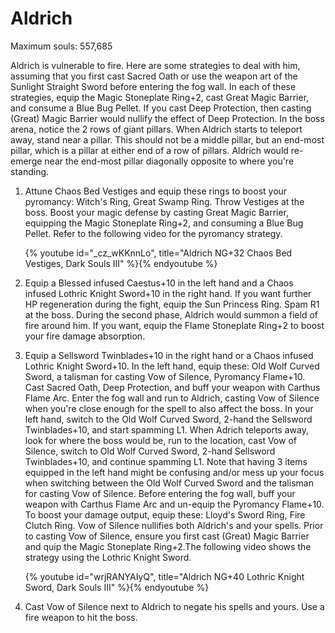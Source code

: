 # Aldrich

Maximum souls: 557,685

Aldrich is vulnerable to fire. Here are some strategies to deal with him,
assuming that you first cast Sacred Oath or use the weapon art of the Sunlight
Straight Sword before entering the fog wall. In each of these strategies, equip
the Magic Stoneplate Ring+2, cast Great Magic Barrier, and consume a Blue Bug
Pellet. If you cast Deep Protection, then casting (Great) Magic Barrier would
nullify the effect of Deep Protection. In the boss arena, notice the 2 rows of
giant pillars. When Aldrich starts to teleport away, stand near a pillar. This
should not be a middle pillar, but an end-most pillar, which is a pillar at
either end of a row of pillars. Aldrich would re-emerge near the end-most pillar
diagonally opposite to where you're standing.

1. Attune Chaos Bed Vestiges and equip these rings to boost your pyromancy:
   Witch's Ring, Great Swamp Ring. Throw Vestiges at the boss. Boost your magic
   defense by casting Great Magic Barrier, equipping the Magic Stoneplate
   Ring+2, and consuming a Blue Bug Pellet. Refer to the following video for the
   pyromancy strategy.

    {% youtube id="_cz_wKKnnLo", title="Aldrich NG+32 Chaos Bed Vestiges, Dark Souls III" %}{% endyoutube %}

1. Equip a Blessed infused Caestus+10 in the left hand and a Chaos infused
   Lothric Knight Sword+10 in the right hand. If you want further HP
   regeneration during the fight, equip the Sun Princess Ring. Spam R1 at the
   boss. During the second phase, Aldrich would summon a field of fire around
   him. If you want, equip the Flame Stoneplate Ring+2 to boost your fire damage
   absorption.
1. Equip a Sellsword Twinblades+10 in the right hand or a Chaos infused Lothric
   Knight Sword+10. In the left hand, equip these: Old Wolf Curved Sword, a
   talisman for casting Vow of Silence, Pyromancy Flame+10. Cast Sacred Oath,
   Deep Protection, and buff your weapon with Carthus Flame Arc. Enter the fog
   wall and run to Aldrich, casting Vow of Silence when you're close enough for
   the spell to also affect the boss. In your left hand, switch to the Old Wolf
   Curved Sword, 2-hand the Sellsword Twinblades+10, and start spamming L1. When
   Adrich teleports away, look for where the boss would be, run to the location,
   cast Vow of Silence, switch to Old Wolf Curved Sword, 2-hand Sellsword
   Twinblades+10, and continue spamming L1. Note that having 3 items equipped in
   the left hand might be confusing and/or mess up your focus when switching
   between the Old Wolf Curved Sword and the talisman for casting Vow of
   Silence. Before entering the fog wall, buff your weapon with Carthus Flame
   Arc and un-equip the Pyromancy Flame+10. To boost your damage output, equip
   these: Lloyd's Sword Ring, Fire Clutch Ring. Vow of Silence nullifies both
   Aldrich's and your spells. Prior to casting Vow of Silence, ensure you first
   cast (Great) Magic Barrier and quip the Magic Stoneplate Ring+2.The following
   video shows the strategy using the Lothric Knight Sword.

    {% youtube id="wrjRANYAIyQ", title="Aldrich NG+40 Lothric Knight Sword, Dark Souls III" %}{% endyoutube %}

1. Cast Vow of Silence next to Aldrich to negate his spells and yours. Use a
   fire weapon to hit the boss.

